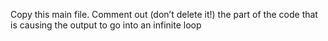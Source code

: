 Copy this main file. Comment out (don’t delete it!) the part of the code that is causing the output to go into an infinite loop
